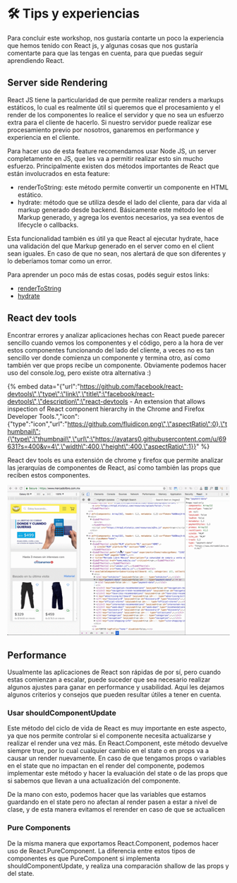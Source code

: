 # 🛠️ Tips y experiencias

Para concluir este workshop, nos gustaría contarte un poco la experiencia que hemos tenido con React js, y algunas cosas que nos gustaría comentarte para que las tengas en cuenta, para que puedas seguir aprendiendo React.

## Server side Rendering

React JS tiene la particularidad de que permite realizar renders a markups estáticos, lo cual es realmente útil si queremos que el procesamiento y el render de los componentes lo realice el servidor y que no sea un esfuerzo extra para el cliente de hacerlo. Si nuestro servidor puede realizar ese procesamiento previo por nosotros, ganaremos en performance y experiencia en el cliente.

Para hacer uso de esta feature recomendamos usar Node JS, un server completamente en JS, que les va a permitir realizar esto sin mucho esfuerzo. Principalmente existen dos métodos importantes de React que están involucrados en esta feature:

* renderToString: este método permite convertir un componente en HTML estático.
* hydrate: método que se utiliza desde el lado del cliente, para dar vida al markup generado desde backend. Básicamente este método lee el Markup generado, y agrega los eventos necesarios, ya sea eventos de lifecycle o callbacks.

Esta funcionalidad también es útil ya que React al ejecutar hydrate, hace una validación del que Markup generado en el server como en el client sean iguales. En caso de que no sean, nos alertará de que son diferentes y lo deberíamos tomar como un error.

Para aprender un poco más de estas cosas, podés seguir estos links:

* [renderToString](https://reactjs.org/docs/react-dom-server.html#rendertostring)
* [hydrate](https://reactjs.org/docs/react-dom.html#hydrate)

## React dev tools

Encontrar errores y analizar aplicaciones hechas con React puede parecer sencillo cuando vemos los componentes y el código, pero a la hora de ver estos componentes funcionando del lado del cliente, a veces no es tan sencillo ver donde comienza un componente y termina otro, así como también ver que props recibe un componente. Obviamente podemos hacer uso del console.log, pero existe otra alternativa :\)

{% embed data="{\"url\":\"https://github.com/facebook/react-devtools\",\"type\":\"link\",\"title\":\"facebook/react-devtools\",\"description\":\"react-devtools - An extension that allows inspection of React component hierarchy in the Chrome and Firefox Developer Tools.\",\"icon\":{\"type\":\"icon\",\"url\":\"https://github.com/fluidicon.png\",\"aspectRatio\":0},\"thumbnail\":{\"type\":\"thumbnail\",\"url\":\"https://avatars0.githubusercontent.com/u/69631?s=400&v=4\",\"width\":400,\"height\":400,\"aspectRatio\":1}}" %}

React dev tools es una extensión de chrome y firefox que permite analizar las jerarquías de componentes de React, así como también las props que reciben estos componentes.

![](.gitbook/assets/cajptry6db.gif)

## Performance

Usualmente las aplicaciones de React son rápidas de por sí, pero cuando estas comienzan a escalar, puede suceder que sea necesario realizar algunos ajustes para ganar en performance y usabilidad. Aquí les dejamos algunos criterios y consejos que pueden resultar útiles a tener en cuenta.

### Usar shouldComponentUpdate 

Este método del ciclo de vida de React es muy importante en este aspecto, ya que nos permite controlar si el componente necesita actualizarse y realizar el render una vez más. En React.Component, este método devuelve siempre true, por lo cual cualquier cambio en el state o en props va a causar un render nuevamente. En caso de que tengamos props o variables en el state que no impactan en el render del componente, podemos implementar este método y hacer la evaluación del state o de las props que si sabemos que llevan a una actualización del componente. 

De la mano con esto, podemos hacer que las variables que estamos guardando en el state pero no afectan al render pasen a estar a nivel de clase, y de esta manera evitamos el rerender en caso de que se actualicen

### Pure Components

De la misma manera que exportamos React.Component, podemos hacer uso de React.PureComponent. La diferencia entre estos tipos de componentes es que PureComponent si implementa shouldComponentUpdate, y realiza una comparación shallow de las props y del state.



